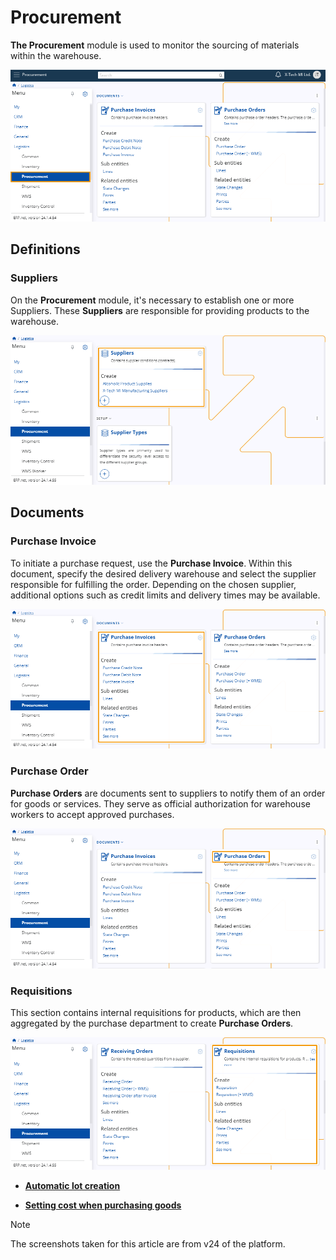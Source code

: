 # Procurement

**The Procurement** module is used to monitor the sourcing of materials within the warehouse.

![picture](pictures/Procurement_view_14_03.png)
 
## Definitions 

### Suppliers  

On the **Procurement** module, it's necessary to establish one or more Suppliers. These **Suppliers** are responsible for providing products to the warehouse.

![picture](pictures/Procurement_Suppliers_15_03.png)
  
## Documents 

### Purchase Invoice 

To initiate a purchase request, use the **Purchase Invoice**. Within this document, specify the desired delivery warehouse and select the supplier responsible for fulfilling the order. Depending on the chosen supplier, additional options such as credit limits and delivery times may be available. 

![picture](pictures/Procurment_Purchase_Invoice_14_03.png)
 
### Purchase Order 

**Purchase Orders** are documents sent to suppliers to notify them of an order for goods or services. They serve as official authorization for warehouse workers to accept approved purchases.

![picture](pictures/Procurement_Purchase_Orderes_14_03.png)
 
### Requisitions 

This section contains internal requisitions for products, which are then aggregated by the purchase department to create **Purchase Orders**.

![picture](pictures/Procurement_Requisitions_14_03.png)
 
- **[Automatic lot creation](https://docs.erp.net/tech/modules/logistics/procurement/automatic-lot-creation.html?q=Automatic%20lot%20creation)**

- **[Setting cost when purchasing goods](https://docs.erp.net/tech/modules/logistics/procurement/setting-cost-when-purchasing-goods.html?q=Setting%20cost%20when%20purchasing%20goods)**



> [!NOTE]
> 
> The screenshots taken for this article are from v24 of the platform.
